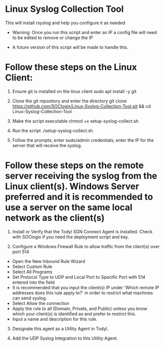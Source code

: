 # Linux Syslog Collection Tool
 This will install rsyslog and help you configure it as needed

* Warning: Once you run this script and enter an IP a config file will need to be edited to remove or change the IP
- A future version of this script will be made to handle this.

# Follow these steps on the Linux Client:
1. Ensure git is installed on the linux client
sudo apt install -y git

2. Clone the git repository and enter the directory
git clone https://github.com/SOClogix/Linux-Syslog-Collection-Tool.git && cd Linux-Syslog-Collection-Tool

3. Make the script executable
chmod +x setup-syslog-collect.sh

4. Run the script
./setup-syslog-collect.sh

5. Follow the prompts; enter sudo/admin credentials; enter the IP for the server that will receive the syslog.

# Follow these steps on the remote server receiving the syslog from the Linux client(s). Windows Server preferred and it is recommended to use a server on the same local network as the client(s)
1. Install or Verify that the Todyl SGN Connect Agent is installed.
Check with SOClogix if you need the deployment script and key.

2. Configure a Windows Firewall Rule to allow traffic from the client(s) over port 514
- Open the New Inbound Rule Wizard
- Select Custom Rule
- Select All Programs
- Set Protocol Type to UDP and Local Port to Specific Port with 514 entered into the field
- It is recommended that you input the client(s) IP under 'Which remote IP addresses does this rule apply to?' in order to restrict what machines can send syslog.
- Select Allow the connection
- Apply the rule to all (Domain, Private, and Public) unless you know which your client(s) is identified as and prefer to restrict this.
- Input a name and description for this rule.
 
3. Designate this agent as a Utility Agent in Todyl.

4. Add the UDP Syslog Integration to this Utility Agent.